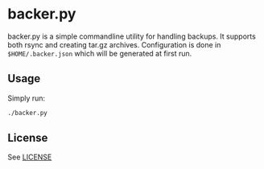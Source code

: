 # backer.py

backer.py is a simple commandline utility for handling backups. It supports
both rsync and creating tar.gz archives. Configuration is done in
`$HOME/.backer.json` which will be generated at first run.

## Usage

Simply run:

```bash
./backer.py
```

## License

See [LICENSE](LICENSE.md)


